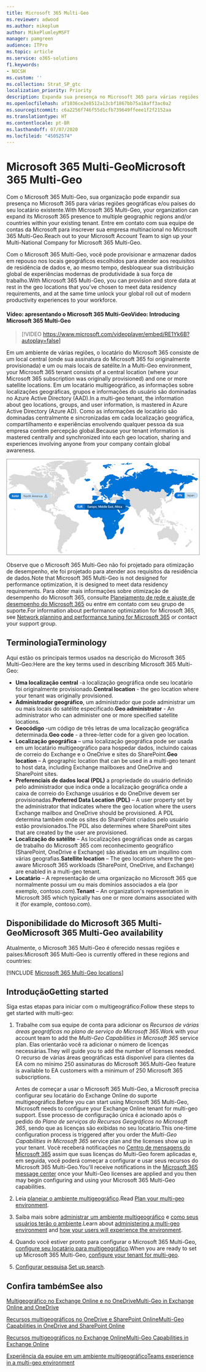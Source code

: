 ```yaml
---
title: Microsoft 365 Multi-Geo
ms.reviewer: adwood
ms.author: mikeplum
author: MikePlumleyMSFT
manager: pamgreen
audience: ITPro
ms.topic: article
ms.service: o365-solutions
f1.keywords:
- NOCSH
ms.custom: ''
ms.collection: Strat_SP_gtc
localization_priority: Priority
description: Expanda sua presença no Microsoft 365 para várias regiões geográficas com o Microsoft 365 Multi-Geo.
ms.openlocfilehash: af1036ce2e8512a13cbf1867bb75a18aff3ac0a2
ms.sourcegitcommit: c6a2256f746f55d1cfb739649ffeee1f2f2152aa
ms.translationtype: HT
ms.contentlocale: pt-BR
ms.lasthandoff: 07/07/2020
ms.locfileid: "45052574"
---
```

# <a name="microsoft-365-multi-geo"></a><span data-ttu-id="f91c6-103">Microsoft 365 Multi-Geo</span><span class="sxs-lookup"><span data-stu-id="f91c6-103">Microsoft 365 Multi-Geo</span></span>

<span data-ttu-id="f91c6-104">Com o Microsoft 365 Multi-Geo, sua organização pode expandir sua presença no Microsoft 365 para várias regiões geográficas e/ou países do seu locatário existente.</span><span class="sxs-lookup"><span data-stu-id="f91c6-104">With Microsoft 365 Multi-Geo, your organization can expand its Microsoft 365 presence to multiple geographic regions and/or countries within your existing tenant.</span></span> <span data-ttu-id="f91c6-105">Entre em contato com sua equipe de contas da Microsoft para inscrever sua empresa multinacional no Microsoft 365 Multi-Geo.</span><span class="sxs-lookup"><span data-stu-id="f91c6-105">Reach out to your Microsoft Account Team to sign up your Multi-National Company for Microsoft 365 Multi-Geo.</span></span>
  
<span data-ttu-id="f91c6-106">Com o Microsoft 365 Multi-Geo, você pode provisionar e armazenar dados em repouso nos locais geográficos escolhidos para atender aos requisitos de residência de dados e, ao mesmo tempo, desbloquear sua distribuição global de experiências modernas de produtividade à sua força de trabalho.</span><span class="sxs-lookup"><span data-stu-id="f91c6-106">With Microsoft 365 Multi-Geo, you can provision and store data at rest in the geo locations that you've chosen to meet data residency requirements, and at the same time unlock your global roll out of modern productivity experiences to your workforce.</span></span>

#### <a name="video-introducing-microsoft-365-multi-geo"></a><span data-ttu-id="f91c6-107">Vídeo: apresentando o Microsoft 365 Multi-Geo</span><span class="sxs-lookup"><span data-stu-id="f91c6-107">Video: Introducing Microsoft 365 Multi-Geo</span></span>

> [!VIDEO https://www.microsoft.com/videoplayer/embed/RE1Yk6B?autoplay=false]

<span data-ttu-id="f91c6-108">Em um ambiente de várias regiões, o locatário do Microsoft 365 consiste de um local central (onde sua assinatura do Microsoft 365 foi originalmente provisionada) e um ou mais locais de satélite.</span><span class="sxs-lookup"><span data-stu-id="f91c6-108">In a Multi-Geo environment, your Microsoft 365 tenant consists of a central location (where your Microsoft 365 subscription was originally provisioned) and one or more satellite locations.</span></span> <span data-ttu-id="f91c6-109">Em um locatário multigeográfico, as informações sobre localizações geográficas, grupos e informações do usuário são dominadas no Azure Active Directory (AAD).</span><span class="sxs-lookup"><span data-stu-id="f91c6-109">In a multi-geo tenant, the information about geo locations, groups, and user information, is mastered in Azure Active Directory (Azure AD).</span></span> <span data-ttu-id="f91c6-110">Como as informações de locatário são dominadas centralmente e sincronizadas em cada localização geográfica, compartilhamento e experiências envolvendo qualquer pessoa da sua empresa contêm percepção global.</span><span class="sxs-lookup"><span data-stu-id="f91c6-110">Because your tenant information is mastered centrally and synchronized into each geo location, sharing and experiences involving anyone from your company contain global awareness.</span></span>

![Captura de tela do menu do centro de administração do SharePoint](media/multi-geo-world-map.png)

<span data-ttu-id="f91c6-112">Observe que o Microsoft 365 Multi-Geo não foi projetado para otimização de desempenho, ele foi projetado para atender aos requisitos da residência de dados.</span><span class="sxs-lookup"><span data-stu-id="f91c6-112">Note that Microsoft 365 Multi-Geo is not designed for performance optimization, it is designed to meet data residency requirements.</span></span> <span data-ttu-id="f91c6-113">Para obter mais informações sobre otimização de desempenho do Microsoft 365, consulte [Planejamento de rede e ajuste de desempenho do Microsoft 365](https://support.office.com/article/e5f1228c-da3c-4654-bf16-d163daee8848) ou entre em contato com seu grupo de suporte.</span><span class="sxs-lookup"><span data-stu-id="f91c6-113">For information about performance optimization for Microsoft 365, see [Network planning and performance tuning for Microsoft 365](https://support.office.com/article/e5f1228c-da3c-4654-bf16-d163daee8848) or contact your support group.</span></span>

## <a name="terminology"></a><span data-ttu-id="f91c6-114">Terminologia</span><span class="sxs-lookup"><span data-stu-id="f91c6-114">Terminology</span></span>

<span data-ttu-id="f91c6-115">Aqui estão os principais termos usados na descrição do Microsoft 365 Multi-Geo:</span><span class="sxs-lookup"><span data-stu-id="f91c6-115">Here are the key terms used in describing Microsoft 365 Multi-Geo:</span></span>

- <span data-ttu-id="f91c6-116">**Uma localização central** -a localização geográfica onde seu locatário foi originalmente provisionado.</span><span class="sxs-lookup"><span data-stu-id="f91c6-116">**Central location** - the geo location where your tenant was originally provisioned.</span></span>
- <span data-ttu-id="f91c6-117">**Administrador geográfico**, um administrador que pode administrar um ou mais locais do satélite especificado.</span><span class="sxs-lookup"><span data-stu-id="f91c6-117">**Geo administrator** - An administrator who can administer one or more specified satellite locations.</span></span>
- <span data-ttu-id="f91c6-118">**Geocódigo** -um código de três letras de uma localização geográfica determinada.</span><span class="sxs-lookup"><span data-stu-id="f91c6-118">**Geo code** - a three-letter code for a given geo location.</span></span>
- <span data-ttu-id="f91c6-119">**Localização geográfica** – uma localização geográfica pode ser usada em um locatário multigeográfico para hospedar dados, incluindo caixas de correio do Exchange e o OneDrive e sites do SharePoint.</span><span class="sxs-lookup"><span data-stu-id="f91c6-119">**Geo location** – A geographic location that can be used in a multi-geo tenant to host data, including Exchange mailboxes and OneDrive and SharePoint sites.</span></span>
- <span data-ttu-id="f91c6-120">**Preferenciais de dados local (PDL)** a propriedade do usuário definido pelo administrador que indica onde a localização geográfica onde a caixa de correio do Exchange usuários e do OneDrive devem ser provisionadas.</span><span class="sxs-lookup"><span data-stu-id="f91c6-120">**Preferred Data Location (PDL)** – A user property set by the administrator that indicates where the geo location where the users Exchange mailbox and OneDrive should be provisioned.</span></span> <span data-ttu-id="f91c6-121">A PDL determina também onde os sites do SharePoint criados pelo usuário estão provisionados.</span><span class="sxs-lookup"><span data-stu-id="f91c6-121">The PDL also determines where SharePoint sites that are created by the user are provisioned.</span></span>
- <span data-ttu-id="f91c6-122">**Localização do satélite** – As localizações geográficas onde as cargas de trabalho do Microsoft 365 com reconhecimento geográfico (SharePoint, OneDrive e Exchange) são ativadas em um inquilino com várias geografias.</span><span class="sxs-lookup"><span data-stu-id="f91c6-122">**Satellite location** – The geo locations where the geo-aware Microsoft 365 workloads (SharePoint, OneDrive, and Exchange) are enabled in a multi-geo tenant.</span></span>
- <span data-ttu-id="f91c6-123">**Locatário** – A representação de uma organização no Microsoft 365 que normalmente possui um ou mais domínios associados a ela (por exemplo, contoso.com).</span><span class="sxs-lookup"><span data-stu-id="f91c6-123">**Tenant** – An organization's representation in Microsoft 365 which typically has one or more domains associated with it (for example, contoso.com).</span></span>

## <a name="microsoft-365-multi-geo-availability"></a><span data-ttu-id="f91c6-124">Disponibilidade do Microsoft 365 Multi-Geo</span><span class="sxs-lookup"><span data-stu-id="f91c6-124">Microsoft 365 Multi-Geo availability</span></span>

<span data-ttu-id="f91c6-125">Atualmente, o Microsoft 365 Multi-Geo é oferecido nessas regiões e países:</span><span class="sxs-lookup"><span data-stu-id="f91c6-125">Microsoft 365 Multi-Geo is currently offered in these regions and countries:</span></span>

[!INCLUDE [Microsoft 365 Multi-Geo locations](includes/office-365-multi-geo-locations.md)]

## <a name="getting-started"></a><span data-ttu-id="f91c6-126">Introdução</span><span class="sxs-lookup"><span data-stu-id="f91c6-126">Getting started</span></span>

<span data-ttu-id="f91c6-127">Siga estas etapas para iniciar com o multigeográfico:</span><span class="sxs-lookup"><span data-stu-id="f91c6-127">Follow these steps to get started with multi-geo:</span></span>

1. <span data-ttu-id="f91c6-128">Trabalhe com sua equipe de conta para adicionar os _Recursos de várias áreas geográficas no plano de serviço do Microsoft 365_.</span><span class="sxs-lookup"><span data-stu-id="f91c6-128">Work with your account team to add the _Multi-Geo Capabilities in Microsoft 365_ service plan.</span></span> <span data-ttu-id="f91c6-129">Elas orientarão você ra adicionar o número de licenças necessárias.</span><span class="sxs-lookup"><span data-stu-id="f91c6-129">They will guide you to add the number of licenses needed.</span></span> <span data-ttu-id="f91c6-130">O recurso de várias áreas geográficas está disponível para clientes da EA com no mínimo 250 assinaturas do Microsoft 365.</span><span class="sxs-lookup"><span data-stu-id="f91c6-130">Multi-Geo feature is available to EA customers with a minimum of 250 Microsoft 365 subscriptions.</span></span>

   <span data-ttu-id="f91c6-131">Antes de começar a usar o Microsoft 365 Multi-Geo, a Microsoft precisa configurar seu locatário do Exchange Online do suporte multigeográfico.</span><span class="sxs-lookup"><span data-stu-id="f91c6-131">Before you can start using Microsoft 365 Multi-Geo, Microsoft needs to configure your Exchange Online tenant for multi-geo support.</span></span> <span data-ttu-id="f91c6-132">Esse processo de configuração única é acionado após o pedido do *Plano de serviços do Recursos Geográficos no Microsoft 365*, sendo que as licenças são exibidas no seu locatário.</span><span class="sxs-lookup"><span data-stu-id="f91c6-132">This one-time configuration process is triggered after you order the *Multi-Geo Capabilities in Microsoft 365* service plan and the licenses show up in your tenant.</span></span> <span data-ttu-id="f91c6-133">Você receberá notificações no [Centro de mensagens do Microsoft 365](https://support.office.com/article/38FB3333-BFCC-4340-A37B-DEDA509C2093) assim que suas licenças do Multi-Geo forem aplicadas e, em seguida, você poderá começar a configurar e usar seus recursos do Microsoft 365 Multi-Geo.</span><span class="sxs-lookup"><span data-stu-id="f91c6-133">You'll receive notifications in the [Microsoft 365 message center](https://support.office.com/article/38FB3333-BFCC-4340-A37B-DEDA509C2093) once your Multi-Geo licenses are applied and you then may begin configuring and using your Microsoft 365 Multi-Geo capabilities.</span></span>

2. <span data-ttu-id="f91c6-134">Leia [planejar o ambiente multigeográfico](plan-for-multi-geo.md).</span><span class="sxs-lookup"><span data-stu-id="f91c6-134">Read [Plan your multi-geo environment](plan-for-multi-geo.md).</span></span>

3. <span data-ttu-id="f91c6-135">Saiba mais sobre [administrar um ambiente multigeográfico](administering-a-multi-geo-environment.md) e [como seus usuários terão o ambiente](multi-geo-user-experience.md).</span><span class="sxs-lookup"><span data-stu-id="f91c6-135">Learn about [administering a multi-geo environment](administering-a-multi-geo-environment.md) and [how your users will experience the environment](multi-geo-user-experience.md).</span></span>

4. <span data-ttu-id="f91c6-136">Quando você estiver pronto para configurar o Microsoft 365 Multi-Geo, [configure seu locatário para multigeográfico](multi-geo-tenant-configuration.md).</span><span class="sxs-lookup"><span data-stu-id="f91c6-136">When you are ready to set up Microsoft 365 Multi-Geo, [configure your tenant for multi-geo](multi-geo-tenant-configuration.md).</span></span>

5. <span data-ttu-id="f91c6-137">[Configurar pesquisa](configure-search-for-multi-geo.md).</span><span class="sxs-lookup"><span data-stu-id="f91c6-137">[Set up search](configure-search-for-multi-geo.md).</span></span>

## <a name="see-also"></a><span data-ttu-id="f91c6-138">Confira também</span><span class="sxs-lookup"><span data-stu-id="f91c6-138">See also</span></span>

[<span data-ttu-id="f91c6-139">Multigeográfico no Exchange Online e no OneDrive</span><span class="sxs-lookup"><span data-stu-id="f91c6-139">Multi-Geo in Exchange Online and OneDrive</span></span>](https://Aka.ms/GoMultiGeo)

[<span data-ttu-id="f91c6-140">Recursos multigeográficos no OneDrive e SharePoint Online</span><span class="sxs-lookup"><span data-stu-id="f91c6-140">Multi-Geo Capabilities in OneDrive and SharePoint Online</span></span>](https://docs.microsoft.com/office365/enterprise/multi-geo-capabilities-in-onedrive-and-sharepoint-online-in-office-365)

[<span data-ttu-id="f91c6-141">Recursos multigeográficos no Exchange Online</span><span class="sxs-lookup"><span data-stu-id="f91c6-141">Multi-Geo Capabilities in Exchange Online</span></span>](https://docs.microsoft.com/office365/enterprise/multi-geo-capabilities-in-exchange-online)

[<span data-ttu-id="f91c6-142">Experiência da equipe em um ambiente multigeográfico</span><span class="sxs-lookup"><span data-stu-id="f91c6-142">Teams experience in a multi-geo environment</span></span>](https://docs.microsoft.com/microsoftteams/teams-experience-o365odb-spo-multi-geo)

